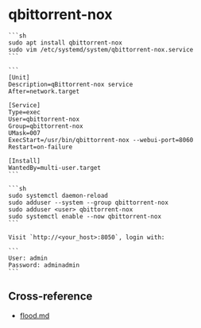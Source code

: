 # qbittorrent-nox

````{tab} Ubuntu 22 ARM [^1][^2]
```sh
sudo apt install qbittorrent-nox
sudo vim /etc/systemd/system/qbittorrent-nox.service
```

```
[Unit]
Description=qBittorrent-nox service
After=network.target

[Service]
Type=exec
User=qbittorrent-nox
Group=qbittorrent-nox
UMask=007
ExecStart=/usr/bin/qbittorrent-nox --webui-port=8060
Restart=on-failure

[Install]
WantedBy=multi-user.target
```

```sh
sudo systemctl daemon-reload
sudo adduser --system --group qbittorrent-nox
sudo adduser <user> qbittorrent-nox
sudo systemctl enable --now qbittorrent-nox
```

Visit `http://<your_host>:8050`, login with:

```
User: admin
Password: adminadmin
```
````

## Cross-reference

- [flood.md](https://scillidan.github.io/notes/optWeb/flood.html)

[^1]: `Running qBittorrent without X server (WebUI only, systemd service set up, Ubuntu 15.04 or newer)` on [qBittorrent - Wiki](https://github.com/qbittorrent/qBittorrent/wiki)
[^2]: [How to Install qBittorrent-NoX, a headless and web UI Torrent Client](https://saputra.org/threads/how-to-install-qbittorrent-nox-a-headless-and-web-ui-torrent-client.1099/)